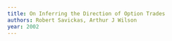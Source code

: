 ```yaml
---
title: On Inferring the Direction of Option Trades
authors: Robert Savickas, Arthur J Wilson
year: 2002
---
```


